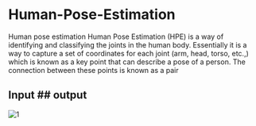 # Human-Pose-Estimation
Human pose estimation Human Pose Estimation (HPE) is a way of identifying and classifying the joints in the human body. 
Essentially it is a way to capture a set of coordinates for each joint (arm, head, torso, etc.,) which is known as a key point that can describe a pose of a person. 
The connection between these points is known as a pair

## Input                                               ## output
![1](https://user-images.githubusercontent.com/68725514/157230803-99eb60bf-d8c8-4d18-8d93-832aa1ea028c.jpg)

